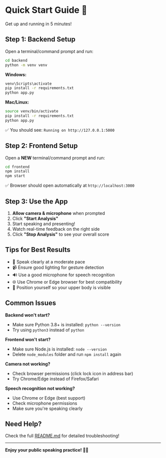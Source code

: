 # Quick Start Guide 🚀

Get up and running in 5 minutes!

## Step 1: Backend Setup

Open a terminal/command prompt and run:

```bash
cd backend
python -m venv venv
```

**Windows:**
```bash
venv\Scripts\activate
pip install -r requirements.txt
python app.py
```

**Mac/Linux:**
```bash
source venv/bin/activate
pip install -r requirements.txt
python app.py
```

✅ You should see: `Running on http://127.0.0.1:5000`

## Step 2: Frontend Setup

Open a **NEW** terminal/command prompt and run:

```bash
cd frontend
npm install
npm start
```

✅ Browser should open automatically at `http://localhost:3000`

## Step 3: Use the App

1. **Allow camera & microphone** when prompted
2. Click **"Start Analysis"**
3. Start speaking and presenting!
4. Watch real-time feedback on the right side
5. Click **"Stop Analysis"** to see your overall score

## Tips for Best Results

- 🎤 Speak clearly at a moderate pace
- 📹 Ensure good lighting for gesture detection
- 🔊 Use a good microphone for speech recognition
- 🌐 Use Chrome or Edge browser for best compatibility
- 👔 Position yourself so your upper body is visible

## Common Issues

**Backend won't start?**
- Make sure Python 3.8+ is installed: `python --version`
- Try using `python3` instead of `python`

**Frontend won't start?**
- Make sure Node.js is installed: `node --version`
- Delete `node_modules` folder and run `npm install` again

**Camera not working?**
- Check browser permissions (click lock icon in address bar)
- Try Chrome/Edge instead of Firefox/Safari

**Speech recognition not working?**
- Use Chrome or Edge (best support)
- Check microphone permissions
- Make sure you're speaking clearly

## Need Help?

Check the full [README.md](README.md) for detailed troubleshooting!

---

**Enjoy your public speaking practice! 🎤✨**
